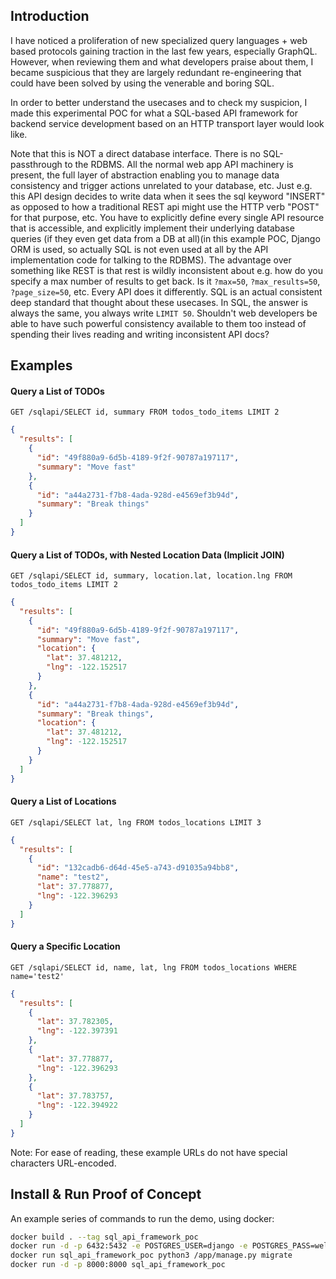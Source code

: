 ## Introduction

I have noticed a proliferation of new specialized query languages + web based protocols gaining traction in the last few years, especially GraphQL. However, when reviewing them and what developers praise about them, I became suspicious that they are largely redundant re-engineering that could have been solved by using the venerable and boring SQL.

In order to better understand the usecases and to check my suspicion, I made this experimental POC for what a SQL-based API framework for backend service development based on an HTTP transport layer would look like.

Note that this is NOT a direct database interface.  There is no SQL-passthrough to the RDBMS. All the normal web app API machinery is present, the full layer of abstraction enabling you to manage data consistency and trigger actions unrelated to your database, etc. Just e.g. this API design decides to write data when it sees the sql keyword "INSERT" as opposed to how a traditional REST api might use the HTTP verb "POST" for that purpose, etc. You have to explicitly define every single API resource that is accessible, and explicitly implement their underlying database queries (if they even get data from a DB at all)(in this example POC, Django ORM is used, so actually SQL is not even used at all by the API implementation code for talking to the RDBMS). The advantage over something like REST is that rest is wildly inconsistent about e.g. how do you specify a max number of results to get back. Is it `?max=50`, `?max_results=50`, `?page_size=50`, etc. Every API does it differently. SQL is an actual consistent deep standard that thought about these usecases. In SQL, the answer is always the same, you always write `LIMIT 50`. Shouldn't web developers be able to have such powerful consistency available to them too instead of spending their lives reading and writing inconsistent API docs?

## Examples
#### Query a List of TODOs
`GET /sqlapi/SELECT id, summary FROM todos_todo_items LIMIT 2`
```json
{
  "results": [
    {
      "id": "49f880a9-6d5b-4189-9f2f-90787a197117",
      "summary": "Move fast"
    },
    {
      "id": "a44a2731-f7b8-4ada-928d-e4569ef3b94d",
      "summary": "Break things"
    }
  ]
}
```

#### Query a List of TODOs, with Nested Location Data (Implicit JOIN)
`GET /sqlapi/SELECT id, summary, location.lat, location.lng FROM todos_todo_items LIMIT 2`
```json
{
  "results": [
    {
      "id": "49f880a9-6d5b-4189-9f2f-90787a197117",
      "summary": "Move fast",
      "location": {
        "lat": 37.481212,
        "lng": -122.152517
      }
    },
    {
      "id": "a44a2731-f7b8-4ada-928d-e4569ef3b94d",
      "summary": "Break things",
      "location": {
        "lat": 37.481212,
        "lng": -122.152517
      }
    }
  ]
}

```

#### Query a List of Locations
`GET /sqlapi/SELECT lat, lng FROM todos_locations LIMIT 3`
```json
{
  "results": [
    {
      "id": "132cadb6-d64d-45e5-a743-d91035a94bb8",
      "name": "test2",
      "lat": 37.778877,
      "lng": -122.396293
    }
  ]
}
```

#### Query a Specific Location
`GET /sqlapi/SELECT id, name, lat, lng FROM todos_locations WHERE name='test2'`
```json
{
  "results": [
    {
      "lat": 37.782305,
      "lng": -122.397391
    },
    {
      "lat": 37.778877,
      "lng": -122.396293
    },
    {
      "lat": 37.783757,
      "lng": -122.394922
    }
  ]
}

```

Note: For ease of reading, these example URLs do not have special characters URL-encoded.

## Install & Run Proof of Concept

An example series of commands to run the demo, using docker:
```bash
docker build . --tag sql_api_framework_poc
docker run -d -p 6432:5432 -e POSTGRES_USER=django -e POSTGRES_PASS=well_known -e POSTGRES_DBNAME=sqlapi kartoza/postgis:11.0-2.5
docker run sql_api_framework_poc python3 /app/manage.py migrate
docker run -d -p 8000:8000 sql_api_framework_poc
```

